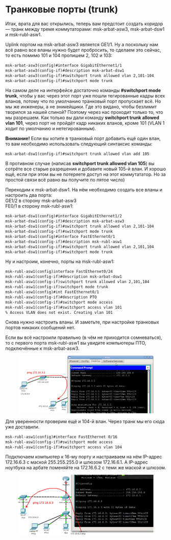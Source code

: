 # Транковые порты (trunk)

Итак, врата для вас открылись, теперь вам предстоит создать коридор — транк между тремя коммутаторами: msk-arbat-asw3, msk-arbat-dsw1 и msk-rubl-asw1.

Uplink портом на msk-arbat-asw3 является GE1/1. Ну а поскольку нам всё равно все вланы нужно будет пробросить, то сделаем это сейчас, то есть помимо 101 и 104 пропишем 2, 102 и 103:

```
msk-arbat-asw3(config)#interface GigabitEthernet1/1
msk-arbat-asw3(config-if)#description msk-arbat-dsw1
msk-arbat-asw3(config-if)#switchport trunk allowed vlan 2,101-104
msk-arbat-asw3(config-if)#switchport mode trunk
```

На самом деле на интерфейсе достаточно команды **#switchport mode trunk**, чтобы у вас через этот порт уже пошли тегированные кадры всех вланов, потому что по умолчанию транковый порт пропускает всё. Но мы же инженеры, а не эникейщики. Где это видано, чтобы безлимит творился за нашей спиной? Поэтому через нас проходит только то, что мы разрешаем. Как только вы дали команду **switchport trunk allowed vlan 101**, через порт не пройдёт кадр никаких вланов, кроме 101 (VLAN 1 ходит по умолчанию и нетегированным).

**Внимание!** Если вы хотите в транковый порт добавить ещё один влан, то вам необходимо использовать следующий синтаксис команды:

```
msk-arbat-dsw1(config-if)#switchport trunk allowed vlan add 105
```

В противном случае (написав **switchport trunk allowed vlan 105**) вы сотрёте все старые разрешения и добавите новый 105-й влан. И хорошо ещё, если при этом вы не потеряете доступ на этот коммутататор. Но за простой связи всё равно вы получите по пятое число)

Переходим к msk-arbat-dsw1. На нём необходимо создать все вланы и настроить два порта:\
GE1/2 в сторону msk-arbat-asw3\
FE0/1 в сторону msk-rubl-asw1:

```
msk-arbat-dsw1(config)#interface GigabitEthernet1/2
msk-arbat-dsw1(config-if)#description msk-arbat-asw3
msk-arbat-dsw1(config-if)#switchport trunk allowed vlan 2,101-104
msk-arbat-dsw1(config-if)#switchport mode trunk
msk-arbat-dsw1(config)#interface FastEthernet0/1
msk-arbat-dsw1(config-if)#description msk-rubl-asw1
msk-arbat-dsw1(config-if)#switchport trunk allowed vlan 2,101,104
msk-arbat-dsw1(config-if)#switchport mode trunk
```

Ну и настроим, конечно, порты на msk-rubl-asw1:

```
msk-rubl-asw1(config)interface FastEthernet0/24
msk-rubl-asw1(config-if)#description msk-arbat-dsw1
msk-rubl-asw1(config-if)switchport trunk allowed vlan 2,101,104
msk-rubl-asw1(config-if)switchport mode trunk
msk-rubl-asw1(config)#int FastEthernet0/1
msk-rubl-asw1(config-if)#description PTO
msk-rubl-asw1(config-if)#switchport mode access 
msk-rubl-asw1(config-if)#switchport access vlan 101
% Access VLAN does not exist. Creating vlan 101
```

Снова нужно настроить вланы. И заметьте, при настройке транковых портов никаких сообщений нет.

Если вы всё настроили правильно (в чём не приходится сомневаться), то с первого порта msk-rubl-asw1 вы увидите компьютеры ПТО, подключённые к msk-arbat-asw3.

<figure><img src="../../.gitbook/assets/2.Practice.trunk.01.png" alt=""><figcaption></figcaption></figure>

Для уверенности проверим ещё и 104-й влан. Через транк мы его сюда уже доставили.

```
msk-rubl-asw1(config)#interface FastEthernet 0/16
msk-rubl-asw1(config-if)#switchport mode access 
msk-rubl-asw1(config-if)#switchport access vlan 104
```

Подключаем компьютер к 16-му порту и настраиваем на нём IP-адрес 172.16.6.3 с маской 255.255.255.0 и шлюзом 172.16.6.1. А IP-адрес ноутбука на арбате поменяйте на 172.16.6.2 с теми же маской и шлюзом.

<figure><img src="../../.gitbook/assets/2.Practice.trunk.02.png" alt=""><figcaption></figcaption></figure>
